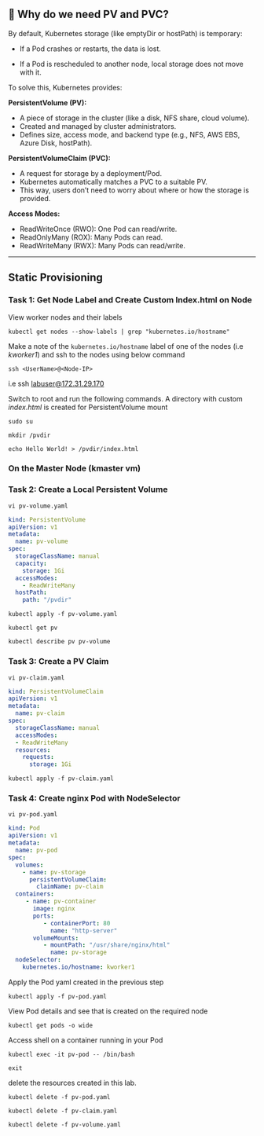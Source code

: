 ## 🔹 Why do we need PV and PVC?

By default, Kubernetes storage (like emptyDir or hostPath) is temporary:

* If a Pod crashes or restarts, the data is lost.

* If a Pod is rescheduled to another node, local storage does not move with it.

To solve this, Kubernetes provides:

**PersistentVolume (PV):**

* A piece of storage in the cluster (like a disk, NFS share, cloud volume).
* Created and managed by cluster administrators.
* Defines size, access mode, and backend type (e.g., NFS, AWS EBS, Azure Disk, hostPath).



**PersistentVolumeClaim (PVC):**

* A request for storage by a deployment/Pod.
* Kubernetes automatically matches a PVC to a suitable PV.
* This way, users don’t need to worry about where or how the storage is provided.

**Access Modes:**

* ReadWriteOnce (RWO): One Pod can read/write.
* ReadOnlyMany (ROX): Many Pods can read.
* ReadWriteMany (RWX): Many Pods can read/write.

----------------------------------------------------------------------------------------------------------------------------------------
## Static Provisioning

### Task 1: Get Node Label and Create Custom Index.html on Node
View worker nodes and their labels
```
kubectl get nodes --show-labels | grep "kubernetes.io/hostname"
```
Make a note of the `kubernetes.io/hostname` label of one of the nodes (i.e *kworker1*) and ssh to the nodes using below command
```
ssh <UserName>@<Node-IP>
```
i.e ssh labuser@172.31.29.170


Switch to root and run the following commands. A directory with custom *index.html* is created for PersistentVolume mount 
```
sudo su
```
```
mkdir /pvdir
```
```
echo Hello World! > /pvdir/index.html
```
### On the Master Node (kmaster vm)
### Task 2: Create a Local Persistent Volume
```
vi pv-volume.yaml
```
```yaml
kind: PersistentVolume
apiVersion: v1
metadata:
  name: pv-volume
spec:
  storageClassName: manual
  capacity:
    storage: 1Gi
  accessModes:
    - ReadWriteMany
  hostPath:
    path: "/pvdir"
```
```
kubectl apply -f pv-volume.yaml
```
```
kubectl get pv
```
```
kubectl describe pv pv-volume
```

### Task 3: Create a PV Claim
```
vi pv-claim.yaml
```
```yaml
kind: PersistentVolumeClaim
apiVersion: v1
metadata:
  name: pv-claim
spec:
  storageClassName: manual
  accessModes:
  - ReadWriteMany
  resources:
    requests:
      storage: 1Gi
```
```
kubectl apply -f pv-claim.yaml
```

### Task 4: Create nginx Pod with NodeSelector
```
vi pv-pod.yaml
```
```yaml
kind: Pod
apiVersion: v1
metadata:
  name: pv-pod
spec:
  volumes:
    - name: pv-storage
      persistentVolumeClaim:
        claimName: pv-claim
  containers:
     - name: pv-container
       image: nginx
       ports:
          - containerPort: 80
            name: "http-server"
       volumeMounts:
          - mountPath: "/usr/share/nginx/html"
            name: pv-storage
  nodeSelector:
    kubernetes.io/hostname: kworker1
```
Apply the Pod yaml created in the previous step
```
kubectl apply -f pv-pod.yaml
```
View Pod details and see that is created on the required node
```
kubectl get pods -o wide
```
Access shell on a container running in your Pod
```
kubectl exec -it pv-pod -- /bin/bash
```
```
exit
```
delete the resources created in this lab.
```
kubectl delete -f pv-pod.yaml
```
```
kubectl delete -f pv-claim.yaml
```
```
kubectl delete -f pv-volume.yaml
```

